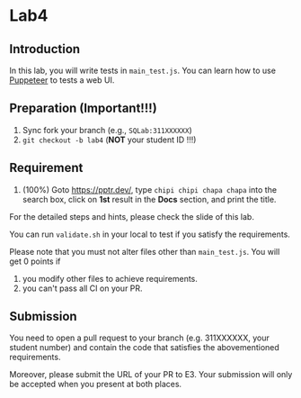 # Lab4

## Introduction

In this lab, you will write tests in `main_test.js`. You can learn how to use [Puppeteer](https://pptr.dev/) to tests a web UI.

## Preparation (Important!!!)

1. Sync fork your branch (e.g., `SQLab:311XXXXXX`)
2. `git checkout -b lab4` (**NOT** your student ID !!!)

## Requirement

1. (100%) Goto https://pptr.dev/, type `chipi chipi chapa chapa` into the search box, click on **1st** result in the **Docs** section, and print the title.

For the detailed steps and hints, please check the slide of this lab.

You can run `validate.sh` in your local to test if you satisfy the requirements.

Please note that you must not alter files other than `main_test.js`. You will get 0 points if

1. you modify other files to achieve requirements.
2. you can't pass all CI on your PR.

## Submission

You need to open a pull request to your branch (e.g. 311XXXXXX, your student number) and contain the code that satisfies the abovementioned requirements.

Moreover, please submit the URL of your PR to E3. Your submission will only be accepted when you present at both places.
